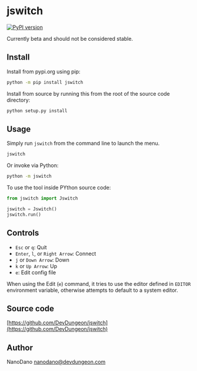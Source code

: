 # jswitch

[![PyPI version](https://badge.fury.io/py/jswitch.svg)](https://pypi.org/project/jswitch/)

Currently beta and should not be considered stable.

<!-- ![Works in Windows, Mac, Linux](screenshots/screenshot1.png) -->

## Install

Install from pypi.org using pip:

```bash
python -m pip install jswitch
```

Install from source by running this from
the root of the source code directory:

```bash
python setup.py install
```

## Usage

Simply run `jswitch` from the command line to launch the menu.

```bash
jswitch
```

Or invoke via Python:

```bash
python -m jswitch
```

To use the tool inside PYthon source code:

```python
from jswitch import Jswitch

jswitch = Jswitch()
jswitch.run()
```

## Controls

- `Esc` or `q`: Quit
- `Enter`, `l`, or `Right Arrow`: Connect
- `j` or `Down Arrow`: Down
- `k` or `Up Arrow`: Up
- `e`: Edit config file

When using the Edit (`e`) command, it tries to use
the editor defined in `EDITOR` environment variable,
otherwise attempts to default to a system editor. 

## Source code

[https://github.com/DevDungeon/jswitch](https://github.com/DevDungeon/jswitch)

## Author

NanoDano <nanodano@devdungeon.com>

